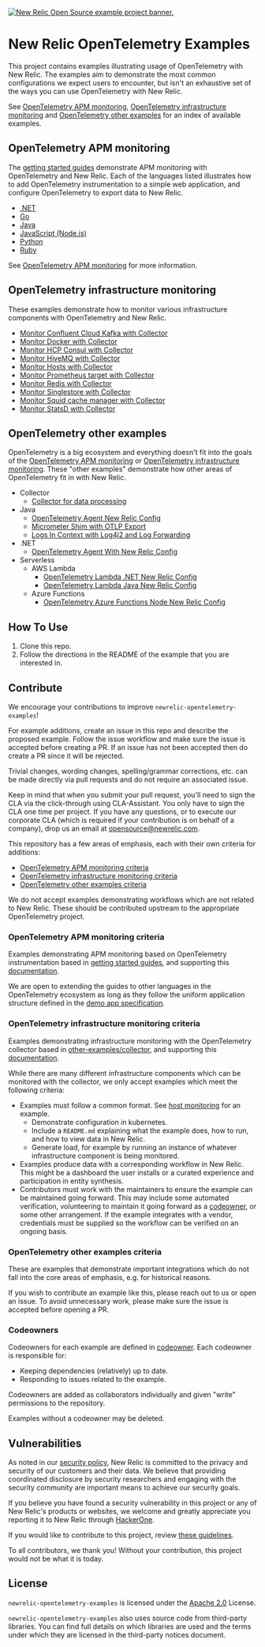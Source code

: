 <a href="https://opensource.newrelic.com/oss-category/#example-code"><picture><source media="(prefers-color-scheme: dark)" srcset="https://github.com/newrelic/opensource-website/raw/main/src/images/categories/dark/Example_Code.png"><source media="(prefers-color-scheme: light)" srcset="https://github.com/newrelic/opensource-website/raw/main/src/images/categories/Example_Code.png"><img alt="New Relic Open Source example project banner." src="https://github.com/newrelic/opensource-website/raw/main/src/images/categories/Example_Code.png"></picture></a>

# New Relic OpenTelemetry Examples

This project contains examples illustrating usage of OpenTelemetry with New
Relic. The examples aim to demonstrate the most common configurations we expect
users to encounter, but isn't an exhaustive set of the ways you can use
OpenTelemetry with New Relic.

See [OpenTelemetry APM monitoring](#opentelemetry-apm-monitoring), [OpenTelemetry infrastructure monitoring](#opentelemetry-infrastructure-monitoring)
and [OpenTelemetry other examples](#opentelemetry-other-examples) for an index
of available examples.

## OpenTelemetry APM monitoring

The [getting started guides](./getting-started-guides/README.md) demonstrate APM
monitoring with OpenTelemetry and New Relic. Each of the languages listed
illustrates how to add OpenTelemetry instrumentation to a simple web
application, and configure OpenTelemetry to export data to New Relic.

* [.NET](./getting-started-guides/dotnet)
* [Go](./getting-started-guides/go)
* [Java](./getting-started-guides/java)
* [JavaScript (Node.js)](./getting-started-guides/javascript)
* [Python](./getting-started-guides/python)
* [Ruby](./getting-started-guides/ruby)

See [OpenTelemetry APM monitoring](https://docs.newrelic.com/docs/opentelemetry/get-started/apm-monitoring/opentelemetry-apm-intro/)
for more information.

## OpenTelemetry infrastructure monitoring

These examples demonstrate how to monitor various infrastructure components with
OpenTelemetry and New Relic.

* [Monitor Confluent Cloud Kafka with Collector](./other-examples/collector/confluentcloud)
* [Monitor Docker with Collector](./other-examples/collector/docker)
* [Monitor HCP Consul with Collector](./other-examples/collector/hcp-consul)
* [Monitor HiveMQ with Collector](./other-examples/collector/hivemq)
* [Monitor Hosts with Collector](./other-examples/collector/host-monitoring)
* [Monitor Prometheus target with Collector](./other-examples/collector/prometheus)
* [Monitor Redis with Collector](./other-examples/collector/redis)
* [Monitor Singlestore with Collector](./other-examples/collector/singlestore)
* [Monitor Squid cache manager with Collector](./other-examples/collector/squid)
* [Monitor StatsD with Collector](./other-examples/collector/statsd)

## OpenTelemetry other examples

OpenTelemetry is a big ecosystem and everything doesn't fit into the goals of
the [OpenTelemetry APM monitoring](#opentelemetry-apm-monitoring)
or [OpenTelemetry infrastructure monitoring](#opentelemetry-infrastructure-monitoring).
These "other examples" demonstrate how other areas of OpenTelemetry fit in with
New Relic.

* Collector
  * [Collector for data processing](./other-examples/collector/nr-config)
* Java
  * [OpenTelemetry Agent New Relic Config](./other-examples/java/agent-nr-config)
  * [Micrometer Shim with OTLP Export](./other-examples/java/micrometer-shim)
  * [Logs In Context with Log4j2 and Log Forwarding](./other-examples/java/logs-in-context-log4j2)
* .NET
  * [OpenTelemetry Agent With New Relic Config](./other-examples/dotnet/agent-nr-config)
* Serverless
  * AWS Lambda
    * [OpenTelemetry Lambda .NET New Relic Config](./other-examples/serverless/aws-lambda/dotnet)
    * [OpenTelemetry Lambda Java New Relic Config](./other-examples/serverless/aws-lambda/java)
  * Azure Functions
    * [OpenTelemetry Azure Functions Node New Relic Config](./other-examples/serverless/azure-functions/node/http-trigger-app)

## How To Use

1. Clone this repo.
2. Follow the directions in the README of the example that you are interested in.

## Contribute

We encourage your contributions to improve `newrelic-opentelemetry-examples`!

For example additions, create an issue in this repo and describe the proposed
example. Follow the issue workflow and make sure the issue is accepted before
creating a PR. If an issue has not been accepted then do create a PR since it
will be rejected.

Trivial changes, wording changes, spelling/grammar
corrections, etc. can be made directly via pull requests and do not require
an associated issue.

Keep in mind that when you submit your pull request, you'll need to sign the
CLA via the click-through using CLA-Assistant. You only have to sign the CLA
one time per project. If you have any questions, or to execute our corporate
CLA (which is required if your contribution is on behalf of a company), drop us
an email at
opensource@newrelic.com.

This repository has a few areas of emphasis, each with their own criteria for
additions:

* [OpenTelemetry APM monitoring criteria](#opentelemetry-apm-monitoring-criteria)
* [OpenTelemetry infrastructure monitoring criteria](#opentelemetry-infrastructure-monitoring-criteria)
* [OpenTelemetry other examples criteria](#opentelemetry-other-examples-criteria)

We do not accept examples demonstrating workflows which are not related to New
Relic. These should be contributed upstream to the appropriate OpenTelemetry
project.

### OpenTelemetry APM monitoring criteria

Examples demonstrating APM monitoring based on OpenTelemetry instrumentation
based in [getting started guides](./getting-started-guides), and supporting
this [documentation](https://docs.newrelic.com/docs/opentelemetry/get-started/apm-monitoring/opentelemetry-apm-intro/).

We are open to extending the guides to other languages in the OpenTelemetry
ecosystem as long as they follow the uniform application structure defined in
the [demo app specification](./getting-started-guides/demo-app-specification.md).

### OpenTelemetry infrastructure monitoring criteria

Examples demonstrating infrastructure monitoring with the OpenTelemetry
collector based in [other-examples/collector](./other-examples/collector), and
supporting
this [documentation](https://docs.newrelic.com/docs/opentelemetry/get-started/collector-infra-monitoring/opentelemetry-collector-infra-intro/).

While there are many different infrastructure components which can be monitored
with the collector, we only accept examples which meet the following criteria:

* Examples must follow a common format.
  See [host monitoring](./other-examples/collector/host-monitoring) for an
  example.
  * Demonstrate configuration in kubernetes.
  * Include a `README.md` explaining what the example does, how to run, and how
    to view data in New Relic.
  * Generate load, for example by running an instance of whatever infrastructure
    component is being monitored.
* Examples produce data with a corresponding workflow in New Relic. This might
  be a dashboard the user installs or a curated experience and participation in
  entity synthesis.
* Contributors must work with the maintainers to ensure the example can be
  maintained going forward. This may include some automated verification,
  volunteering to maintain it going forward as a [codeowner](#codeowners), or
  some other arrangement. If the example integrates with a vendor, credentials
  must be supplied so the workflow can be verified on an ongoing basis.

### OpenTelemetry other examples criteria

These are examples that demonstrate important integrations which do not fall
into the core areas of emphasis, e.g. for historical reasons.

If you wish to contribute an example like this, please reach out to us or open
an issue. To avoid unnecessary work, please make sure the issue is accepted
before opening a PR.

### Codeowners

Codeowners for each example are defined in [codeowner](.github/CODEOWNERS). Each
codeowner is responsible for:

* Keeping dependencies (relatively) up to date.
* Responding to issues related to the example.

Codeowners are added as collaborators individually and given "write" permissions
to the repository.

Examples without a codeowner may be deleted.

## Vulnerabilities

As noted in
our [security policy](https://github.com/newrelic/newrelic-opentelemetry-examples/security/policy),
New Relic is committed to the privacy and security of our customers and their
data. We believe that providing coordinated disclosure by security researchers
and engaging with the security community are important means to achieve our
security goals.

If you believe you have found a security vulnerability in this project or any of
New Relic's products or websites, we welcome and greatly appreciate you
reporting it to New Relic through [HackerOne](https://hackerone.com/newrelic).

If you would like to contribute to this project,
review [these guidelines](./CONTRIBUTING.md).

To all contributors, we thank you!  Without your contribution, this project
would not be what it is today.

## License

`newrelic-opentelemetry-examples` is licensed under
the [Apache 2.0](http://apache.org/licenses/LICENSE-2.0.txt) License.

`newrelic-opentelemetry-examples` also uses source code from third-party
libraries. You can find full details on which libraries are used and the terms
under which they are licensed in the third-party notices document.
